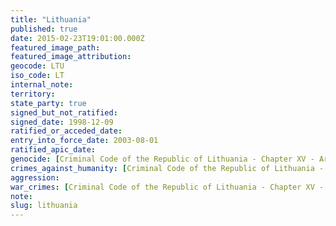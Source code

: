 ```yaml
---
title: "Lithuania"
published: true
date: 2015-02-23T19:01:00.000Z
featured_image_path:
featured_image_attribution:
geocode: LTU
iso_code: LT
internal_note:
territory:
state_party: true
signed_but_not_ratified:
signed_date: 1998-12-09
ratified_or_acceded_date:
entry_into_force_date: 2003-08-01
ratified_apic_date:
genocide: [Criminal Code of the Republic of Lithuania - Chapter XV - Article 99](https://iccdb.hrlc.net/data/doc/312/keyword/46/)
crimes_against_humanity: [Criminal Code of the Republic of Lithuania - Chapter XV - Article 100](https://iccdb.hrlc.net/data/doc/312/keyword/13/)
aggression:
war_crimes: [Criminal Code of the Republic of Lithuania - Chapter XV - Articles 101-109, 111](https://iccdb.hrlc.net/data/doc/312/keyword/145/)
note:
slug: lithuania
---
```

